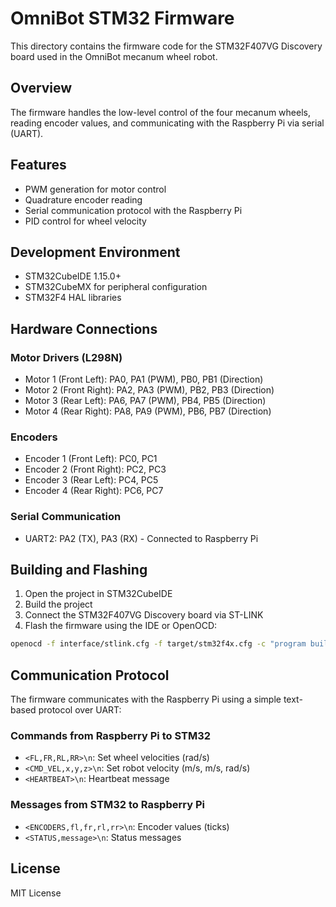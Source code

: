 # OmniBot STM32 Firmware

This directory contains the firmware code for the STM32F407VG Discovery board used in the OmniBot mecanum wheel robot.

## Overview

The firmware handles the low-level control of the four mecanum wheels, reading encoder values, and communicating with the Raspberry Pi via serial (UART).

## Features

- PWM generation for motor control
- Quadrature encoder reading
- Serial communication protocol with the Raspberry Pi
- PID control for wheel velocity

## Development Environment

- STM32CubeIDE 1.15.0+
- STM32CubeMX for peripheral configuration
- STM32F4 HAL libraries

## Hardware Connections

### Motor Drivers (L298N)

- Motor 1 (Front Left): PA0, PA1 (PWM), PB0, PB1 (Direction)
- Motor 2 (Front Right): PA2, PA3 (PWM), PB2, PB3 (Direction)
- Motor 3 (Rear Left): PA6, PA7 (PWM), PB4, PB5 (Direction)
- Motor 4 (Rear Right): PA8, PA9 (PWM), PB6, PB7 (Direction)

### Encoders

- Encoder 1 (Front Left): PC0, PC1
- Encoder 2 (Front Right): PC2, PC3
- Encoder 3 (Rear Left): PC4, PC5
- Encoder 4 (Rear Right): PC6, PC7

### Serial Communication

- UART2: PA2 (TX), PA3 (RX) - Connected to Raspberry Pi

## Building and Flashing

1. Open the project in STM32CubeIDE
2. Build the project
3. Connect the STM32F407VG Discovery board via ST-LINK
4. Flash the firmware using the IDE or OpenOCD:

```bash
openocd -f interface/stlink.cfg -f target/stm32f4x.cfg -c "program build/omnibot_firmware.elf verify reset exit"
```

## Communication Protocol

The firmware communicates with the Raspberry Pi using a simple text-based protocol over UART:

### Commands from Raspberry Pi to STM32

- `<FL,FR,RL,RR>\n`: Set wheel velocities (rad/s)
- `<CMD_VEL,x,y,z>\n`: Set robot velocity (m/s, m/s, rad/s)
- `<HEARTBEAT>\n`: Heartbeat message

### Messages from STM32 to Raspberry Pi

- `<ENCODERS,fl,fr,rl,rr>\n`: Encoder values (ticks)
- `<STATUS,message>\n`: Status messages

## License

MIT License